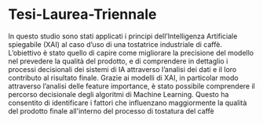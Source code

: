# Tesi-Laurea-Triennale
In questo studio sono stati applicati i principi dell’Intelligenza Artificiale spiegabile (XAI) al caso d’uso di una tostatrice industriale di caffè.
L’obiettivo è stato quello di capire come migliorare la precisione del modello nel prevedere la qualità del prodotto, e di comprendere in dettaglio i processi decisionali dei sistemi di IA attraverso l’analisi dei dati e il loro contributo al risultato finale.
Grazie ai modelli di XAI, in particolar modo attraverso l’analisi delle feature importance, è stato possibile comprendere il percorso decisionale degli algoritmi di Machine Learning. Questo ha consentito di identificare i fattori che influenzano maggiormente la qualità del prodotto finale all'interno del processo di tostatura del caffè
